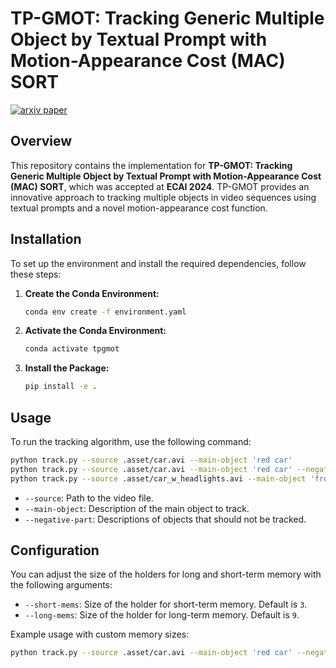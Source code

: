 # TP-GMOT: Tracking Generic Multiple Object by Textual Prompt with Motion-Appearance Cost (MAC) SORT

[![arxiv paper](https://img.shields.io/badge/Project-Page-green)](https://fsoft-aic.github.io/TP-GMOT/)

## Overview

This repository contains the implementation for **TP-GMOT: Tracking Generic Multiple Object by Textual Prompt with Motion-Appearance Cost (MAC) SORT**, which was accepted at **ECAI 2024**. TP-GMOT provides an innovative approach to tracking multiple objects in video sequences using textual prompts and a novel motion-appearance cost function.

## Installation

To set up the environment and install the required dependencies, follow these steps:

1. **Create the Conda Environment:**

   ```bash
   conda env create -f environment.yaml
   ```

2. **Activate the Conda Environment:**

   ```bash
   conda activate tpgmot
   ```

3. **Install the Package:**

   ```bash
   pip install -e .
   ```

## Usage

To run the tracking algorithm, use the following command:

```bash
python track.py --source .asset/car.avi --main-object 'red car'
python track.py --source .asset/car.avi --main-object 'red car' --negative-part 'yellow car. blue car'
python track.py --source .asset/car_w_headlights.avi --main-object 'frontal car' --sub-part 'white headlights'
```

- `--source`: Path to the video file.
- `--main-object`: Description of the main object to track.
- `--negative-part`: Descriptions of objects that should not be tracked.

## Configuration

You can adjust the size of the holders for long and short-term memory with the following arguments:

- `--short-mems`: Size of the holder for short-term memory. Default is `3`.
- `--long-mems`: Size of the holder for long-term memory. Default is `9`.

Example usage with custom memory sizes:

```bash
python track.py --source .asset/car.avi --main-object 'red car' --negative-part 'yellow car blue car' --short-mems 5 --long-mems 12
```